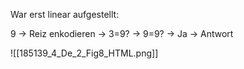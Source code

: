 War erst linear aufgestellt:

9 -> Reiz enkodieren -> 3=9? -> 9=9? -> Ja -> Antwort


![[185139_4_De_2_Fig8_HTML.png]]

